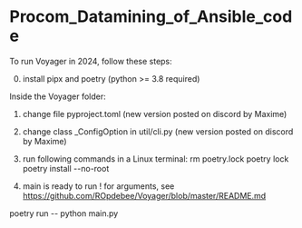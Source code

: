 # Procom_Datamining_of_Ansible_code

To run Voyager in 2024, follow these steps:

0) install pipx and poetry (python >= 3.8 required)

Inside the Voyager folder:
1) change file pyproject.toml (new version posted on discord by Maxime)
2) change class _ConfigOption in util/cli.py (new version posted on discord by Maxime)
3) run following commands in a Linux terminal:
rm poetry.lock
poetry lock
poetry install --no-root

4) main is ready to run ! for arguments, see https://github.com/ROpdebee/Voyager/blob/master/README.md

poetry run -- python main.py
